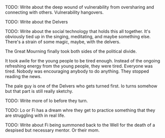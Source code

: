 TODO: Write about the deep wound of vulnerability from oversharing and connecting with others. Vulnerability hangovers. 

TODO: Write about the Delvers

TODO: Write about the social technology that holds this all together. It's obviously tied up in the singing, meditating, and maybe something else. There's a strain of some magic, maybe, with the delvers.  

The Great Mourning finally took both sides of the political divide.  

It took awile for the young people to be tired enough. Instead of the ongoing refreshing energy from the young people, they were tired. Everyone was tired. Nobody was encouraging anybody to do anything.  They stopped reading the news. 


The pale guy is one of the Delvers who gets turned first.  Io turns somehow but that part is still really sketchy. 

TODO: Write more of Io before they turn. 

TODO: Lo or Fi has a dream whre they get to practice something that they are struggling with in real life. 

TODO: Write about Fi being summoned back to the Well for the death of a despised but necessary mentor. Or their mom.